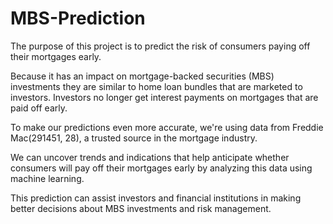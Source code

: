 # MBS-Prediction
The purpose of this project is to predict the risk of consumers paying off their mortgages early.​

Because it has an impact on mortgage-backed securities (MBS) investments they are similar to home loan bundles that are marketed to investors. Investors no longer get interest payments on mortgages that are paid off early.​

To make our predictions even more accurate, we're using data from Freddie Mac(291451, 28), a trusted source in the mortgage industry.​

We can uncover trends and indications that help anticipate whether consumers will pay off their mortgages early by analyzing this data using machine learning.​

This prediction can assist investors and financial institutions in making better decisions about MBS investments and risk management.​

